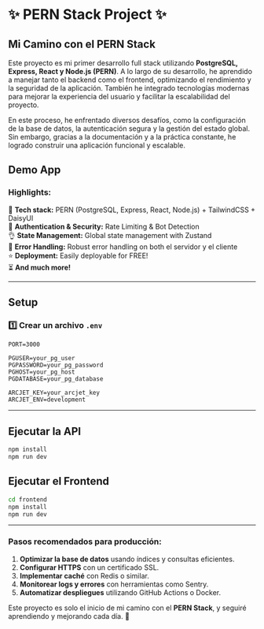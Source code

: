 # ✨ PERN Stack Project ✨

## Mi Camino con el PERN Stack

Este proyecto es mi primer desarrollo full stack utilizando **PostgreSQL, Express, React y Node.js (PERN)**. A lo largo de su desarrollo, he aprendido a manejar tanto el backend como el frontend, optimizando el rendimiento y la seguridad de la aplicación. También he integrado tecnologías modernas para mejorar la experiencia del usuario y facilitar la escalabilidad del proyecto.

En este proceso, he enfrentado diversos desafíos, como la configuración de la base de datos, la autenticación segura y la gestión del estado global. Sin embargo, gracias a la documentación y a la práctica constante, he logrado construir una aplicación funcional y escalable.

## Demo App

### Highlights:

🌟 **Tech stack:** PERN (PostgreSQL, Express, React, Node.js) + TailwindCSS + DaisyUI  
🚀 **Authentication & Security:** Rate Limiting & Bot Detection  
👌 **State Management:** Global state management with Zustand  
🐞 **Error Handling:** Robust error handling on both el servidor y el cliente  
⭐ **Deployment:** Easily deployable for FREE!  
⏳ **And much more!**  

---

## Setup

### 1️⃣ Crear un archivo `.env`

```env
PORT=3000

PGUSER=your_pg_user
PGPASSWORD=your_pg_password
PGHOST=your_pg_host
PGDATABASE=your_pg_database

ARCJET_KEY=your_arcjet_key
ARCJET_ENV=development
```

---

## Ejecutar la API

```bash
npm install
npm run dev
```

## Ejecutar el Frontend

```bash
cd frontend
npm install
npm run dev
```

---

### Pasos recomendados para producción:
1. **Optimizar la base de datos** usando índices y consultas eficientes.
2. **Configurar HTTPS** con un certificado SSL.
3. **Implementar caché** con Redis o similar.
4. **Monitorear logs y errores** con herramientas como Sentry.
5. **Automatizar despliegues** utilizando GitHub Actions o Docker.

Este proyecto es solo el inicio de mi camino con el **PERN Stack**, y seguiré aprendiendo y mejorando cada día. 🚀

